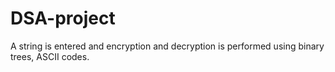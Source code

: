 # DSA-project
A string is entered and encryption and decryption is performed using binary trees, ASCII codes.
